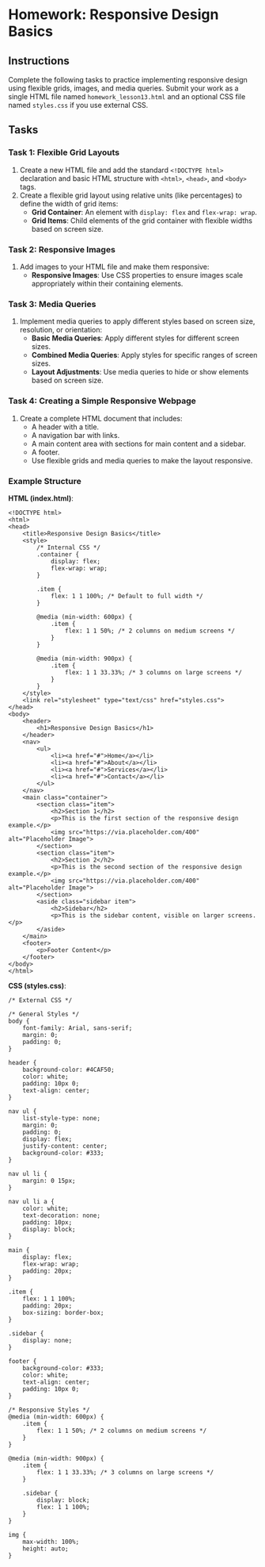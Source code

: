 
# Homework: Responsive Design Basics

## Instructions

Complete the following tasks to practice implementing responsive design using flexible grids, images, and media queries. Submit your work as a single HTML file named `homework_lesson13.html` and an optional CSS file named `styles.css` if you use external CSS.

## Tasks

### Task 1: Flexible Grid Layouts

1. Create a new HTML file and add the standard `<!DOCTYPE html>` declaration and basic HTML structure with `<html>`, `<head>`, and `<body>` tags.
2. Create a flexible grid layout using relative units (like percentages) to define the width of grid items:
    - **Grid Container**: An element with `display: flex` and `flex-wrap: wrap`.
    - **Grid Items**: Child elements of the grid container with flexible widths based on screen size.

### Task 2: Responsive Images

1. Add images to your HTML file and make them responsive:
    - **Responsive Images**: Use CSS properties to ensure images scale appropriately within their containing elements.

### Task 3: Media Queries

1. Implement media queries to apply different styles based on screen size, resolution, or orientation:
    - **Basic Media Queries**: Apply different styles for different screen sizes.
    - **Combined Media Queries**: Apply styles for specific ranges of screen sizes.
    - **Layout Adjustments**: Use media queries to hide or show elements based on screen size.

### Task 4: Creating a Simple Responsive Webpage

1. Create a complete HTML document that includes:
    - A header with a title.
    - A navigation bar with links.
    - A main content area with sections for main content and a sidebar.
    - A footer.
    - Use flexible grids and media queries to make the layout responsive.

### Example Structure

**HTML (index.html)**:

```
<!DOCTYPE html>
<html>
<head>
    <title>Responsive Design Basics</title>
    <style>
        /* Internal CSS */
        .container {
            display: flex;
            flex-wrap: wrap;
        }

        .item {
            flex: 1 1 100%; /* Default to full width */
        }

        @media (min-width: 600px) {
            .item {
                flex: 1 1 50%; /* 2 columns on medium screens */
            }
        }

        @media (min-width: 900px) {
            .item {
                flex: 1 1 33.33%; /* 3 columns on large screens */
            }
        }
    </style>
    <link rel="stylesheet" type="text/css" href="styles.css">
</head>
<body>
    <header>
        <h1>Responsive Design Basics</h1>
    </header>
    <nav>
        <ul>
            <li><a href="#">Home</a></li>
            <li><a href="#">About</a></li>
            <li><a href="#">Services</a></li>
            <li><a href="#">Contact</a></li>
        </ul>
    </nav>
    <main class="container">
        <section class="item">
            <h2>Section 1</h2>
            <p>This is the first section of the responsive design example.</p>
            <img src="https://via.placeholder.com/400" alt="Placeholder Image">
        </section>
        <section class="item">
            <h2>Section 2</h2>
            <p>This is the second section of the responsive design example.</p>
            <img src="https://via.placeholder.com/400" alt="Placeholder Image">
        </section>
        <aside class="sidebar item">
            <h2>Sidebar</h2>
            <p>This is the sidebar content, visible on larger screens.</p>
        </aside>
    </main>
    <footer>
        <p>Footer Content</p>
    </footer>
</body>
</html>
```

**CSS (styles.css)**:

```
/* External CSS */

/* General Styles */
body {
    font-family: Arial, sans-serif;
    margin: 0;
    padding: 0;
}

header {
    background-color: #4CAF50;
    color: white;
    padding: 10px 0;
    text-align: center;
}

nav ul {
    list-style-type: none;
    margin: 0;
    padding: 0;
    display: flex;
    justify-content: center;
    background-color: #333;
}

nav ul li {
    margin: 0 15px;
}

nav ul li a {
    color: white;
    text-decoration: none;
    padding: 10px;
    display: block;
}

main {
    display: flex;
    flex-wrap: wrap;
    padding: 20px;
}

.item {
    flex: 1 1 100%;
    padding: 20px;
    box-sizing: border-box;
}

.sidebar {
    display: none;
}

footer {
    background-color: #333;
    color: white;
    text-align: center;
    padding: 10px 0;
}

/* Responsive Styles */
@media (min-width: 600px) {
    .item {
        flex: 1 1 50%; /* 2 columns on medium screens */
    }
}

@media (min-width: 900px) {
    .item {
        flex: 1 1 33.33%; /* 3 columns on large screens */
    }

    .sidebar {
        display: block;
        flex: 1 1 100%;
    }
}

img {
    max-width: 100%;
    height: auto;
}
```
